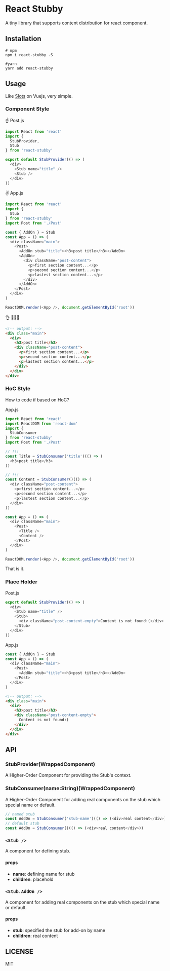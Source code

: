 # React Stubby

A tiny library that supports content distribution for react component.

## Installation

```shell
# npm
npm i react-stubby -S

#yarn
yarn add react-stubby
```

## Usage

Like [Slots](https://vuejs.org/v2/guide/components.html#Content-Distribution-with-Slots) on Vuejs, very simple.

### Component Style

:point_up: Post.js

```javascript
import React from 'react'
import {
  StubProvider,
  Stub
} from 'react-stubby'

export default StubProvider(() => (
  <div>
    <Stub name="title" />
    <Stub />
  </div>
))
```

:v: App.js

```javascript
import React from 'react'
import {
  Stub
} from 'react-stubby'
import Post from './Post'

const { AddOn } = Stub
const App = () => (
  <div className="main">
    <Post>
      <AddOn stub="title"><h3>post title</h3></AddOn>
      <AddOn>
        <div className="post-content">
          <p>first section content...</p>
          <p>second section content...</p>
          <p>lastest section content...</p>
        </div>
      </AddOn>
    </Post>
  </div>
)

ReactDOM.render(<App />, document.getElementById('root'))
```

:ok_hand: :dizzy::dizzy::dizzy:

```html
<!-- output: -->
<div class="main">
  <div>
    <h3>post title</h3>
    <div className="post-content">
      <p>first section content...</p>
      <p>second section content...</p>
      <p>lastest section content...</p>
    </div>
  </div>
</div>
```

### HoC Style

How to code if based on HoC?

App.js

```javascript
import React from 'react'
import ReactDOM from 'react-dom'
import {
  StubConsumer
} from 'react-stubby'
import Post from './Post'

// !!!
const Title = StubConsumer('title')(() => (
  <h3>post title</h3>
))

// !!!
const Content = StubConsumer()(() => (
  <div className="post-content">
    <p>first section content...</p>
    <p>second section content...</p>
    <p>lastest section content...</p>
  </div>
))

const App = () => (
  <div className="main">
    <Post>
      <Title />
      <Content />
    </Post>
  </div>
)

ReactDOM.render(<App />, document.getElementById('root'))
```

That is it.

### Place Holder

Post.js

```javascript
export default StubProvider(() => (
  <div>
    <Stub name="title" />
    <Stub>
      <div className="post-content-empty">Content is not found:(</div>
    </Stub>
  </div>
))
```

App.js

```javascript
const { AddOn } = Stub
const App = () => (
  <div className="main">
    <Post>
      <AddOn stub="title"><h3>post title</h3></AddOn>
    </Post>
  </div>
)
```

```html
<!-- output: -->
<div class="main">
  <div>
    <h3>post title</h3>
    <div className="post-content-empty">
      Content is not found:(
    </div>
  </div>
</div>
```

## API

### StubProvider(WrappedComponent)

A Higher-Order Component for providing the Stub's context.

### StubConsumer(name:String)(WrappedComponent)

A Higher-Order Component for adding real components on the stub which special name or default.

```javascript
// named stub
const AddOn = StubConsumer('stub-name')(() => (<div>real content</div>))
// default stub
const AddOn = StubConsumer()(() => (<div>real content</div>))
```

### `<Stub />`

A component for defining stub.

#### props

- **name**: defining name for stub
- **children**: placehold

### `<Stub.AddOn />`

A component for adding real components on the stub which special name or default.

#### props

- **stub**: specified the stub for add-on by name
- **children**: real content

## LICENSE

MIT
